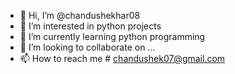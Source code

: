 - 👋 Hi, I’m @chandushekhar08
- 👀 I’m interested in python projects
- 🌱 I’m currently learning python programming 
- 💞️ I’m looking to collaborate on ...
- 📫 How to reach me  # chandushek07@gmail.com

<!---
chandushekhar08/chandushekhar08 is a ✨ special ✨ repository because its `README.md` (this file) appears on your GitHub profile.
You can click the Preview link to take a look at your changes.
--->
